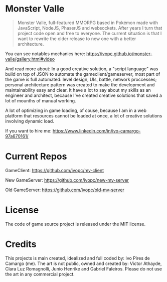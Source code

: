 # Monster Valle
> Monster Valle, full-featured MMORPG based in Pokémon made with JavaScript, NodeJS, PhaserJS and websockets. 
> After years I turn that project code open and free to everyone.
> The current situation is that I want to rewrite the older release to new one with a better architecture.

You can see notables mechanics here: https://ivopc.github.io/monster-valle/gallery.html#video 

And read more about: In a good creative solution, a "script language" was build on top of JSON to automate the gameclient/gameserver, most part of the game is full automated: level design, UIs, battle, network proccesses; personal architecture pattern was created to make the development and maintainability easy and clear.
It have a lot to say about my skills as an engineer and architect, because I've created creative solutions that saved a lot of mounths of manual working.

A lot of optimizing in game loading, of couse, because I am in a web platform that resources cannot be loaded at once, a lot of creative solutions involving dynamic load.

If you want to hire me: https://www.linkedin.com/in/ivo-camargo-97a670161/


# Current Repos
GameClient: https://github.com/ivopc/mv-client

New GameServer: https://github.com/ivopc/new-mv-server

Old GameServer: https://github.com/ivopc/old-mv-server

# License
The code of game source project is released under the MIT license.

# Credits
This projects is main created, idealized and full coded by: Ivo Pires de Camargo (me). 
The art is not public, owned and created by: Victor Athayde, Clara Luz Romagnolli, Junio Henrike and Gabriel Faleiros. Please do not use the art in any commercial project.
